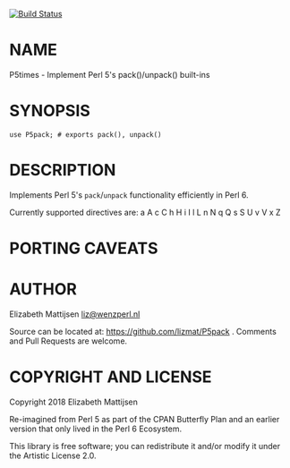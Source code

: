 [![Build Status](https://travis-ci.org/lizmat/P5pack.svg?branch=master)](https://travis-ci.org/lizmat/P5pack)

NAME
====

P5times - Implement Perl 5's pack()/unpack() built-ins

SYNOPSIS
========

    use P5pack; # exports pack(), unpack()

DESCRIPTION
===========

Implements Perl 5's `pack`/`unpack` functionality efficiently in Perl 6.

Currently supported directives are: a A c C h H i I l L n N q Q s S U v V x Z

PORTING CAVEATS
===============

AUTHOR
======

Elizabeth Mattijsen <liz@wenzperl.nl>

Source can be located at: https://github.com/lizmat/P5pack . Comments and Pull Requests are welcome.

COPYRIGHT AND LICENSE
=====================

Copyright 2018 Elizabeth Mattijsen

Re-imagined from Perl 5 as part of the CPAN Butterfly Plan and an earlier version that only lived in the Perl 6 Ecosystem.

This library is free software; you can redistribute it and/or modify it under the Artistic License 2.0.

